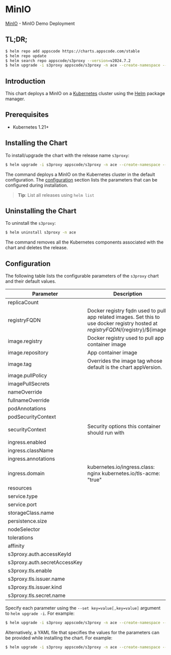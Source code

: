 # MinIO

[MinIO](https://github.com/appscode-cloud) - MinIO Demo Deployment

## TL;DR;

```bash
$ helm repo add appscode https://charts.appscode.com/stable
$ helm repo update
$ helm search repo appscode/s3proxy --version=v2024.7.2
$ helm upgrade -i s3proxy appscode/s3proxy -n ace --create-namespace --version=v2024.7.2
```

## Introduction

This chart deploys a MinIO on a [Kubernetes](http://kubernetes.io) cluster using the [Helm](https://helm.sh) package manager.

## Prerequisites

- Kubernetes 1.21+

## Installing the Chart

To install/upgrade the chart with the release name `s3proxy`:

```bash
$ helm upgrade -i s3proxy appscode/s3proxy -n ace --create-namespace --version=v2024.7.2
```

The command deploys a MinIO on the Kubernetes cluster in the default configuration. The [configuration](#configuration) section lists the parameters that can be configured during installation.

> **Tip**: List all releases using `helm list`

## Uninstalling the Chart

To uninstall the `s3proxy`:

```bash
$ helm uninstall s3proxy -n ace
```

The command removes all the Kubernetes components associated with the chart and deletes the release.

## Configuration

The following table lists the configurable parameters of the `s3proxy` chart and their default values.

|          Parameter           |                                                             Description                                                              |                                                                             Default                                                                              |
|------------------------------|--------------------------------------------------------------------------------------------------------------------------------------|------------------------------------------------------------------------------------------------------------------------------------------------------------------|
| replicaCount                 |                                                                                                                                      | <code>1</code>                                                                                                                                                   |
| registryFQDN                 | Docker registry fqdn used to pull app related images. Set this to use docker registry hosted at ${registryFQDN}/${registry}/${image} | <code>ghcr.io</code>                                                                                                                                             |
| image.registry               | Docker registry used to pull app container image                                                                                     | <code>appscode</code>                                                                                                                                            |
| image.repository             | App container image                                                                                                                  | <code>s3proxy</code>                                                                                                                                             |
| image.tag                    | Overrides the image tag whose default is the chart appVersion.                                                                       | <code>sha-a82ca68</code>                                                                                                                                         |
| image.pullPolicy             |                                                                                                                                      | <code>IfNotPresent</code>                                                                                                                                        |
| imagePullSecrets             |                                                                                                                                      | <code>[]</code>                                                                                                                                                  |
| nameOverride                 |                                                                                                                                      | <code>""</code>                                                                                                                                                  |
| fullnameOverride             |                                                                                                                                      | <code>""</code>                                                                                                                                                  |
| podAnnotations               |                                                                                                                                      | <code>{}</code>                                                                                                                                                  |
| podSecurityContext           |                                                                                                                                      | <code>{"fsGroup":65534}</code>                                                                                                                                   |
| securityContext              | Security options this container should run with                                                                                      | <code>{"allowPrivilegeEscalation":false,"capabilities":{"drop":["ALL"]},"runAsNonRoot":true,"runAsUser":65534,"seccompProfile":{"type":"RuntimeDefault"}}</code> |
| ingress.enabled              |                                                                                                                                      | <code>false</code>                                                                                                                                               |
| ingress.className            |                                                                                                                                      | <code>""</code>                                                                                                                                                  |
| ingress.annotations          |                                                                                                                                      | <code>{}</code>                                                                                                                                                  |
| ingress.domain               | kubernetes.io/ingress.class: nginx kubernetes.io/tls-acme: "true"                                                                    | <code>""</code>                                                                                                                                                  |
| resources                    |                                                                                                                                      | <code>{}</code>                                                                                                                                                  |
| service.type                 |                                                                                                                                      | <code>ClusterIP</code>                                                                                                                                           |
| service.port                 |                                                                                                                                      | <code>9000</code>                                                                                                                                                |
| storageClass.name            |                                                                                                                                      | <code>""</code>                                                                                                                                                  |
| persistence.size             |                                                                                                                                      | <code>10Gi</code>                                                                                                                                                |
| nodeSelector                 |                                                                                                                                      | <code>{}</code>                                                                                                                                                  |
| tolerations                  |                                                                                                                                      | <code>[]</code>                                                                                                                                                  |
| affinity                     |                                                                                                                                      | <code>{}</code>                                                                                                                                                  |
| s3proxy.auth.accessKeyId     |                                                                                                                                      | <code>""</code>                                                                                                                                                  |
| s3proxy.auth.secretAccessKey |                                                                                                                                      | <code>""</code>                                                                                                                                                  |
| s3proxy.tls.enable           |                                                                                                                                      | <code>true</code>                                                                                                                                                |
| s3proxy.tls.issuer.name      |                                                                                                                                      | <code>""</code>                                                                                                                                                  |
| s3proxy.tls.issuer.kind      |                                                                                                                                      | <code>""</code>                                                                                                                                                  |
| s3proxy.tls.secret.name      |                                                                                                                                      | <code>""</code>                                                                                                                                                  |


Specify each parameter using the `--set key=value[,key=value]` argument to `helm upgrade -i`. For example:

```bash
$ helm upgrade -i s3proxy appscode/s3proxy -n ace --create-namespace --version=v2024.7.2 --set replicaCount=1
```

Alternatively, a YAML file that specifies the values for the parameters can be provided while
installing the chart. For example:

```bash
$ helm upgrade -i s3proxy appscode/s3proxy -n ace --create-namespace --version=v2024.7.2 --values values.yaml
```
